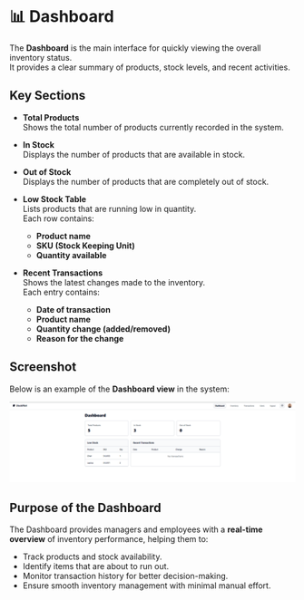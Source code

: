 # 📊 Dashboard

The **Dashboard** is the main interface for quickly viewing the overall inventory status.  
It provides a clear summary of products, stock levels, and recent activities.


## Key Sections

- **Total Products**  
  Shows the total number of products currently recorded in the system.

- **In Stock**  
  Displays the number of products that are available in stock.

- **Out of Stock**  
  Displays the number of products that are completely out of stock.

- **Low Stock Table**  
  Lists products that are running low in quantity.  
  Each row contains:
  - **Product name**
  - **SKU (Stock Keeping Unit)**
  - **Quantity available**

- **Recent Transactions**  
  Shows the latest changes made to the inventory.  
  Each entry contains:
  - **Date of transaction**
  - **Product name**
  - **Quantity change (added/removed)**
  - **Reason for the change**


##  Screenshot

Below is an example of the **Dashboard view** in the system:

![Dashboard](../Screenshots/Dashboard.png)


##  Purpose of the Dashboard

The Dashboard provides managers and employees with a **real-time overview** of inventory performance, helping them to:
- Track products and stock availability.
- Identify items that are about to run out.
- Monitor transaction history for better decision-making.
- Ensure smooth inventory management with minimal manual effort.
